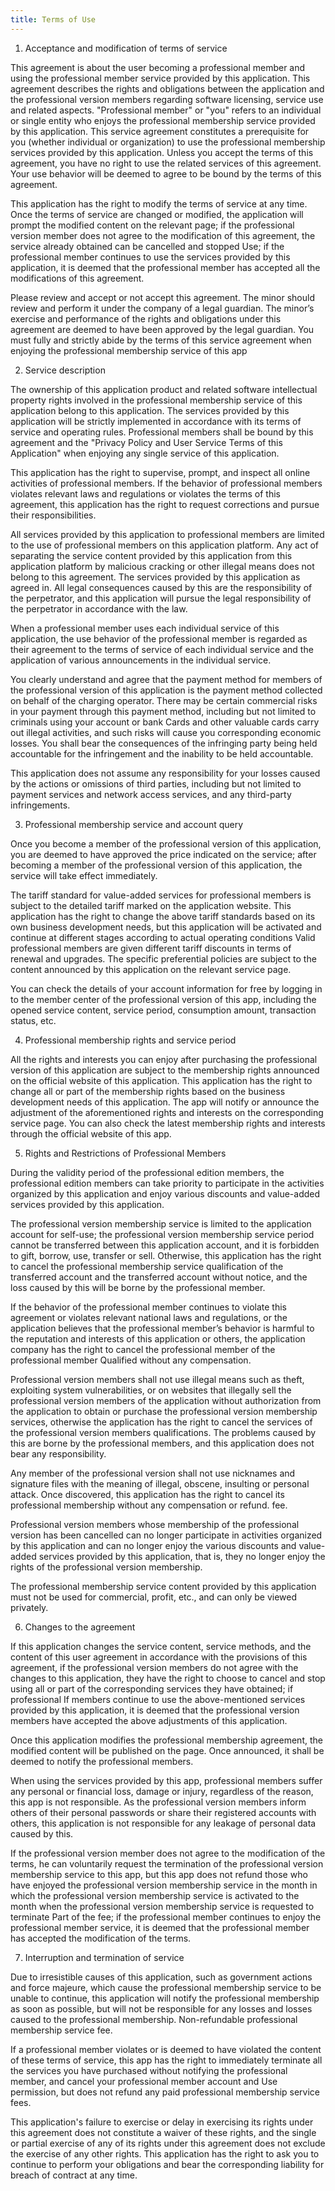 ```yaml
---
title: Terms of Use
---
```


1. Acceptance and modification of terms of service

This agreement is about the user becoming a professional member and using the professional member service provided by this application. This agreement describes the rights and obligations between the application and the professional version members regarding software licensing, service use and related aspects. "Professional member" or "you" refers to an individual or single entity who enjoys the professional membership service provided by this application. This service agreement constitutes a prerequisite for you (whether individual or organization) to use the professional membership services provided by this application. Unless you accept the terms of this agreement, you have no right to use the related services of this agreement. Your use behavior will be deemed to agree to be bound by the terms of this agreement.

This application has the right to modify the terms of service at any time. Once the terms of service are changed or modified, the application will prompt the modified content on the relevant page; if the professional version member does not agree to the modification of this agreement, the service already obtained can be cancelled and stopped Use; if the professional member continues to use the services provided by this application, it is deemed that the professional member has accepted all the modifications of this agreement.

Please review and accept or not accept this agreement. The minor should review and perform it under the company of a legal guardian. The minor’s exercise and performance of the rights and obligations under this agreement are deemed to have been approved by the legal guardian. You must fully and strictly abide by the terms of this service agreement when enjoying the professional membership service of this app

2. Service description

The ownership of this application product and related software intellectual property rights involved in the professional membership service of this application belong to this application. The services provided by this application will be strictly implemented in accordance with its terms of service and operating rules. Professional members shall be bound by this agreement and the "Privacy Policy and User Service Terms of this Application" when enjoying any single service of this application.

This application has the right to supervise, prompt, and inspect all online activities of professional members. If the behavior of professional members violates relevant laws and regulations or violates the terms of this agreement, this application has the right to request corrections and pursue their responsibilities.

All services provided by this application to professional members are limited to the use of professional members on this application platform. Any act of separating the service content provided by this application from this application platform by malicious cracking or other illegal means does not belong to this agreement. The services provided by this application as agreed in. All legal consequences caused by this are the responsibility of the perpetrator, and this application will pursue the legal responsibility of the perpetrator in accordance with the law.

When a professional member uses each individual service of this application, the use behavior of the professional member is regarded as their agreement to the terms of service of each individual service and the application of various announcements in the individual service.

You clearly understand and agree that the payment method for members of the professional version of this application is the payment method collected on behalf of the charging operator. There may be certain commercial risks in your payment through this payment method, including but not limited to criminals using your account or bank Cards and other valuable cards carry out illegal activities, and such risks will cause you corresponding economic losses. You shall bear the consequences of the infringing party being held accountable for the infringement and the inability to be held accountable.

This application does not assume any responsibility for your losses caused by the actions or omissions of third parties, including but not limited to payment services and network access services, and any third-party infringements.

3. Professional membership service and account query

Once you become a member of the professional version of this application, you are deemed to have approved the price indicated on the service; after becoming a member of the professional version of this application, the service will take effect immediately.

The tariff standard for value-added services for professional members is subject to the detailed tariff marked on the application website. This application has the right to change the above tariff standards based on its own business development needs, but this application will be activated and continue at different stages according to actual operating conditions Valid professional members are given different tariff discounts in terms of renewal and upgrades. The specific preferential policies are subject to the content announced by this application on the relevant service page.

You can check the details of your account information for free by logging in to the member center of the professional version of this app, including the opened service content, service period, consumption amount, transaction status, etc.

4. Professional membership rights and service period

All the rights and interests you can enjoy after purchasing the professional version of this application are subject to the membership rights announced on the official website of this application. This application has the right to change all or part of the membership rights based on the business development needs of this application. The app will notify or announce the adjustment of the aforementioned rights and interests on the corresponding service page. You can also check the latest membership rights and interests through the official website of this app.

5. Rights and Restrictions of Professional Members

During the validity period of the professional edition members, the professional edition members can take priority to participate in the activities organized by this application and enjoy various discounts and value-added services provided by this application.

The professional version membership service is limited to the application account for self-use; the professional version membership service period cannot be transferred between this application account, and it is forbidden to gift, borrow, use, transfer or sell. Otherwise, this application has the right to cancel the professional membership service qualification of the transferred account and the transferred account without notice, and the loss caused by this will be borne by the professional member.

If the behavior of the professional member continues to violate this agreement or violates relevant national laws and regulations, or the application believes that the professional member’s behavior is harmful to the reputation and interests of this application or others, the application company has the right to cancel the professional member of the professional member Qualified without any compensation.

Professional version members shall not use illegal means such as theft, exploiting system vulnerabilities, or on websites that illegally sell the professional version members of the application without authorization from the application to obtain or purchase the professional version membership services, otherwise the application has the right to cancel the services of the professional version members qualifications. The problems caused by this are borne by the professional members, and this application does not bear any responsibility.

Any member of the professional version shall not use nicknames and signature files with the meaning of illegal, obscene, insulting or personal attack. Once discovered, this application has the right to cancel its professional membership without any compensation or refund. fee.

Professional version members whose membership of the professional version has been cancelled can no longer participate in activities organized by this application and can no longer enjoy the various discounts and value-added services provided by this application, that is, they no longer enjoy the rights of the professional version membership.

The professional membership service content provided by this application must not be used for commercial, profit, etc., and can only be viewed privately.

6. Changes to the agreement

If this application changes the service content, service methods, and the content of this user agreement in accordance with the provisions of this agreement, if the professional version members do not agree with the changes to this application, they have the right to choose to cancel and stop using all or part of the corresponding services they have obtained; if professional If members continue to use the above-mentioned services provided by this application, it is deemed that the professional version members have accepted the above adjustments of this application.

Once this application modifies the professional membership agreement, the modified content will be published on the page. Once announced, it shall be deemed to notify the professional members.

When using the services provided by this app, professional members suffer any personal or financial loss, damage or injury, regardless of the reason, this app is not responsible. As the professional version members inform others of their personal passwords or share their registered accounts with others, this application is not responsible for any leakage of personal data caused by this.

If the professional version member does not agree to the modification of the terms, he can voluntarily request the termination of the professional version membership service to this app, but this app does not refund those who have enjoyed the professional version membership service in the month in which the professional version membership service is activated to the month when the professional version membership service is requested to terminate Part of the fee; if the professional member continues to enjoy the professional member service, it is deemed that the professional member has accepted the modification of the terms.

7. Interruption and termination of service

Due to irresistible causes of this application, such as government actions and force majeure, which cause the professional membership service to be unable to continue, this application will notify the professional membership as soon as possible, but will not be responsible for any losses and losses caused to the professional membership. Non-refundable professional membership service fee.

If a professional member violates or is deemed to have violated the content of these terms of service, this app has the right to immediately terminate all the services you have purchased without notifying the professional member, and cancel your professional member account and Use permission, but does not refund any paid professional membership service fees.

This application's failure to exercise or delay in exercising its rights under this agreement does not constitute a waiver of these rights, and the single or partial exercise of any of its rights under this agreement does not exclude the exercise of any other rights. This application has the right to ask you to continue to perform your obligations and bear the corresponding liability for breach of contract at any time.
